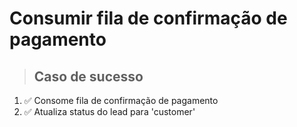 # Consumir fila de confirmação de pagamento

> ## Caso de sucesso

1. ✅ Consome fila de confirmação de pagamento
2. ✅ Atualiza status do lead para 'customer'